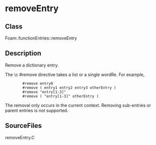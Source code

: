 # removeEntry 
## Class
Foam::functionEntries::removeEntry

## Description
Remove a dictionary entry.

The \c \#remove directive takes a list or a single wordRe.
For example,
```
        #remove entry0
        #remove ( entry1 entry2 entry3 otherEntry )
        #remove "entry[1-3]"
        #remove ( "entry[1-3]" otherEntry )
```

The removal only occurs in the current context.
Removing sub-entries or parent entries is not supported.

## SourceFiles
removeEntry.C

